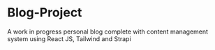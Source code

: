 # Blog-Project
 A work in progress personal blog complete with content management system using React JS, Tailwind and Strapi 
